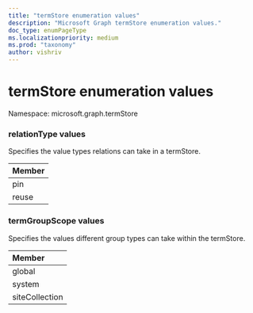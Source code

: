 ```yaml
---
title: "termStore enumeration values"
description: "Microsoft Graph termStore enumeration values."
doc_type: enumPageType
ms.localizationpriority: medium
ms.prod: "taxonomy"
author: vishriv
---
```


# termStore enumeration values

Namespace: microsoft.graph.termStore

### relationType values

Specifies the value types relations can take in a termStore.

|Member|
|:---|
|pin|
|reuse|

### termGroupScope values

Specifies the values different group types can take within the termStore.

|Member|
|:---|
|global|
|system|
|siteCollection|

<!--
{
  "type": "#page.annotation",
  "namespace": "microsoft.graph.termStore"
}
-->



